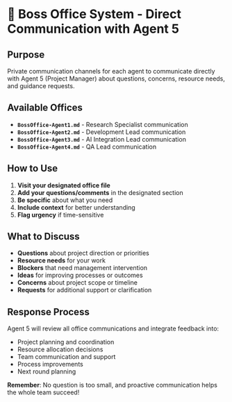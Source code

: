 # 🏢 Boss Office System - Direct Communication with Agent 5

## Purpose
Private communication channels for each agent to communicate directly with Agent 5 (Project Manager) about questions, concerns, resource needs, and guidance requests.

## Available Offices
- **`BossOffice-Agent1.md`** - Research Specialist communication
- **`BossOffice-Agent2.md`** - Development Lead communication  
- **`BossOffice-Agent3.md`** - AI Integration Lead communication
- **`BossOffice-Agent4.md`** - QA Lead communication

## How to Use
1. **Visit your designated office file**
2. **Add your questions/comments** in the designated section
3. **Be specific** about what you need
4. **Include context** for better understanding
5. **Flag urgency** if time-sensitive

## What to Discuss
- **Questions** about project direction or priorities
- **Resource needs** for your work
- **Blockers** that need management intervention
- **Ideas** for improving processes or outcomes
- **Concerns** about project scope or timeline
- **Requests** for additional support or clarification

## Response Process
Agent 5 will review all office communications and integrate feedback into:
- Project planning and coordination
- Resource allocation decisions
- Team communication and support
- Process improvements
- Next round planning

**Remember**: No question is too small, and proactive communication helps the whole team succeed!